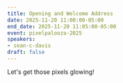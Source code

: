 ```yaml
---
title: Opening and Welcome Address
date: 2025-11-20 11:00:00-05:00
end_date: 2025-11-20 11:05:00-05:00
event: pixelpalooza-2025
speakers:
- sean-c-davis
draft: false
---
```


Let's get those pixels glowing!

